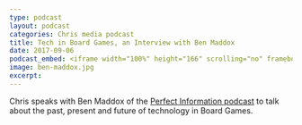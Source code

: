 ```yaml
---
type: podcast
layout: podcast
categories: Chris media podcast
title: Tech in Board Games, an Interview with Ben Maddox
date: 2017-09-06
podcast_embed: <iframe width="100%" height="166" scrolling="no" frameborder="no" src="https://w.soundcloud.com/player/?url=https%3A//api.soundcloud.com/tracks/341165594&amp;color=%23ff5500&amp;auto_play=false&amp;hide_related=false&amp;show_comments=true&amp;show_user=true&amp;show_reposts=false"></iframe>
image: ben-maddox.jpg
excerpt:
---
```


Chris speaks with Ben Maddox of the [Perfect Information podcast](https://infoperfected.com) to talk about the past, present and future of technology in Board Games.
